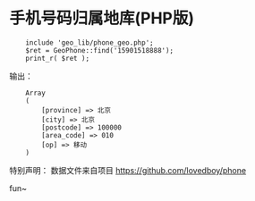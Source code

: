 # 手机号码归属地库(PHP版)



		include 'geo_lib/phone_geo.php';
		$ret = GeoPhone::find('15901518888');
		print_r( $ret );

输出：
		
		Array
		(
		    [province] => 北京
		    [city] => 北京
		    [postcode] => 100000
		    [area_code] => 010
		    [op] => 移动
		)
				


特别声明：
数据文件来自项目 https://github.com/lovedboy/phone


fun~